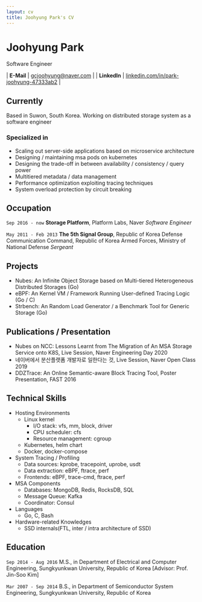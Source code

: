 ```yaml
---
layout: cv
title: Joohyung Park's CV
---
```


# Joohyung Park
Software Engineer

| __E-Mail__ | [gcjoohyung@naver.com](gcjoohyung@naver.com) |
| __LinkedIn__ | [linkedin.com/in/park-joohyung-47333ab2](https://www.linkedin.com/in/park-joohyung-47333ab2) |

## Currently

Based in Suwon, South Korea. Working on distributed storage system as a software engineer


### Specialized in

- Scaling out server-side applications based on microservice architecture
- Designing / maintaining msa pods on kubernetes
- Designing the trade-off in between availability / consistency / query power
- Multitiered metadata / data management
- Performance optimization exploiting tracing techniques
- System overload protection by circuit breaking


## Occupation

`Sep 2016 - now`
__Storage Platform__, Platform Labs, Naver
_Software Engineer_

`May 2011 - Feb 2013`
__The 5th Signal Group__, Republic of Korea Defense Communication Command, Republic of Korea Armed Forces, Ministry of National Defense
_Sergeant_

## Projects

- Nubes: An Infinite Object Storage based on Multi-tiered Heterogeneous Distributed Storages (Go)
- eBPF: An Kernel VM / Framework Running User-defined Tracing Logic (Go / C)
- Strbench: An Random Load Generator / a Benchmark Tool for Generic Storage (Go)


## Publications / Presentation

- Nubes on NCC: Lessons Learnt from The Migration of An MSA Storage Service onto K8S, Live Session, Naver Engineering Day 2020
- 네이버에서 분산플랫폼 개발자로 일한다는 것, Live Session, Naver Open Class 2019
- DDZTrace: An Online Semantic-aware Block Tracing Tool, Poster Presentation, FAST 2016

## Technical Skills

- Hosting Environments
  - Linux kernel
    - I/O stack: vfs, mm, block, driver
    - CPU scheduler: cfs
	- Resource management: cgroup
  - Kubernetes, helm chart
  - Docker, docker-compose
- System Tracing / Profiling
  - Data sources: kprobe, tracepoint, uprobe, usdt
  - Data extraction: eBPF, ftrace, perf
  - Frontends: eBPF, trace-cmd, ftrace, perf
- MSA Components
  - Databases: MongoDB, Redis, RocksDB, SQL
  - Message Queue: Kafka
  - Coordinator: Consul
- Languages
  - Go, C, Bash
- Hardware-related Knowledges
  - SSD internals(FTL, inter / intra architecture of SSD)

## Education

`Sep 2014 - Aug 2016`
M.S., in Department of Electrical and Computer Engineering, Sungkyunkwan University, Republic of Korea [Advisor: Prof. Jin-Soo Kim]

`Mar 2007 - Sep 2014`
B.S., in Department of Semiconductor System Engineering, Sungkyunkwan University, Republic of Korea

